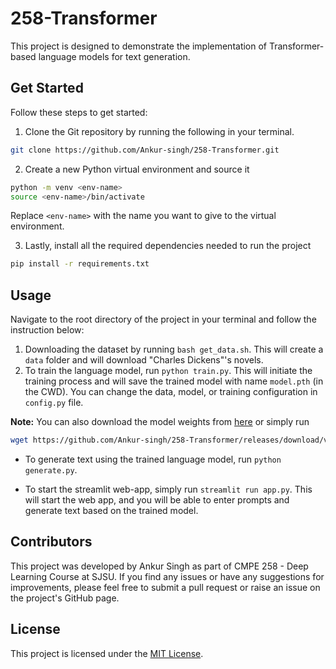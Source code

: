 # 258-Transformer

This project is designed to demonstrate the implementation of Transformer-based language models for text generation.

## Get Started

Follow these steps to get started:

1. Clone the Git repository by running the following in your terminal.
```bash
git clone https://github.com/Ankur-singh/258-Transformer.git
``` 
   
2. Create a new Python virtual environment and source it
```bash
python -m venv <env-name>
source <env-name>/bin/activate
```
Replace `<env-name>` with the name you want to give to the virtual environment.

3. Lastly, install all the required dependencies needed to run the project
```bash
pip install -r requirements.txt
``` 

## Usage
Navigate to the root directory of the project in your terminal and follow the instruction below:

1. Downloading the dataset by running `bash get_data.sh`. This will create a `data` folder and will download "Charles Dickens"'s novels. 
2. To train the language model, run `python train.py`. This will initiate the training process and will save the trained model with name `model.pth` (in the CWD). You can change the data, model, or training configuration in `config.py` file. 

**Note:** You can also download the model weights from [here](https://github.com/Ankur-singh/258-Transformer/releases/download/v0.2/model.pth) or simply run 

```bash
wget https://github.com/Ankur-singh/258-Transformer/releases/download/v0.2/model.pth
```

- To generate text using the trained language model, run `python generate.py`.


- To start the streamlit web-app, simply run `streamlit run app.py`. This will start the web app, and you will be able to enter prompts and generate text based on the trained model.

## Contributors

This project was developed by Ankur Singh as part of CMPE 258 - Deep Learning Course at SJSU. If you find any issues or have any suggestions for improvements, please feel free to submit a pull request or raise an issue on the project's GitHub page.

## License

This project is licensed under the [MIT License](https://opensource.org/licenses/MIT).
